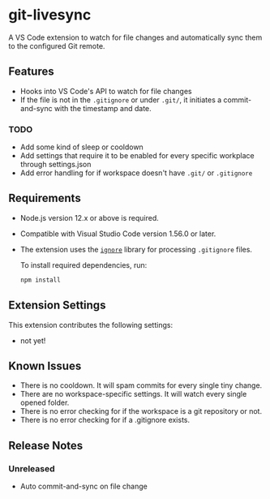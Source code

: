 # git-livesync

A VS Code extension to watch for file changes and automatically sync them to the configured Git remote.

## Features

- Hooks into VS Code's API to watch for file changes
- If the file is not in the `.gitignore` or under `.git/`, it initiates a commit-and-sync with the timestamp and date.

### TODO
- Add some kind of sleep or cooldown
- Add settings that require it to be enabled for every specific workplace through settings.json
- Add error handling for if workspace doesn't have `.git/` or `.gitignore`

## Requirements

- Node.js version 12.x or above is required.
- Compatible with Visual Studio Code version 1.56.0 or later.
- The extension uses the [`ignore`](https://www.npmjs.com/package/ignore) library for processing `.gitignore` files.
  
  To install required dependencies, run:
  ```bash
  npm install
  ```

## Extension Settings

This extension contributes the following settings:

* not yet!

## Known Issues

- There is no cooldown. It will spam commits for every single tiny change.
- There are no workspace-specific settings. It will watch every single opened folder.
- There is no error checking for if the workspace is a git repository or not.
- There is no error checking for if a .gitignore exists. 

## Release Notes

### Unreleased
- Auto commit-and-sync on file change